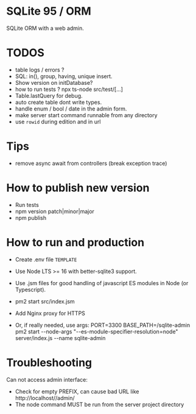 # SQLite 95 / ORM

SQLite ORM with a web admin.

# TODOS

- table logs / errors ?
- SQL: in(), group, having, unique insert.
- Show version on initDatabase?
- how to run tests ? npx ts-node src/test/[...]
- Table.lastQuery for debug.
- auto create table dont write types.
- handle enum / bool / date in the admin form.
- make server start command runnable from any directory
- use `rowid` during edition and in url

# Tips

- remove async await from controllers (break exception trace)

# How to publish new version

- Run tests
- npm version patch|minor|major
- npm publish

# How to run and production

- Create .env file `TEMPLATE`
- Use Node LTS >= 16 with better-sqlite3 support.
- Use .jsm files for good handling of javascript ES modules in Node (or Typescript).
- pm2 start src/index.jsm
- Add Nginx proxy for HTTPS

- Or, if really needed, use args:
  PORT=3300 BASE_PATH=/sqlite-admin pm2 start --node-args "--es-module-specifier-resolution=node" server/index.js --name sqlite-admin

# Troubleshooting

Can not access admin interface:

- Check for empty PREFIX, can cause bad URL like http://localhost//admin/
- The node command MUST be run from the server project directory
